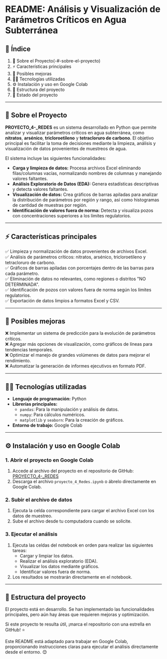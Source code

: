 # **README: Análisis y Visualización de Parámetros Críticos en Agua Subterránea**

## 📌 **Índice**
1. 📝 Sobre el Proyecto(-#-sobre-el-proyecto)
2. ⚡ Características principales  
3. 🔧 Posibles mejoras  
4. 👨‍💻 Tecnologías utilizadas  
5. ⚙ Instalación y uso en Google Colab  
6. 📂 Estructura del proyecto  
7. 🌟 Estado del proyecto  

---

## 📝 **Sobre el Proyecto**
**PROYECTO_4-_REDES** es un sistema desarrollado en Python que permite analizar y visualizar parámetros críticos en agua subterránea, como **nitratos**, **arsénico**, **tricloroetileno** y **tetracloruro de carbono**. El objetivo principal es facilitar la toma de decisiones mediante la limpieza, análisis y visualización de datos provenientes de muestreos de agua.

El sistema incluye las siguientes funcionalidades:
- **Carga y limpieza de datos:** Procesa archivos Excel eliminando filas/columnas vacías, normalizando nombres de columnas y manejando valores faltantes.
- **Análisis Exploratorio de Datos (EDA):** Genera estadísticas descriptivas y detecta valores faltantes.
- **Visualización de datos:** Crea gráficos de barras apiladas para analizar la distribución de parámetros por región y rango, así como histogramas de cantidad de muestras por región.
- **Identificación de valores fuera de norma:** Detecta y visualiza pozos con concentraciones superiores a los límites regulatorios.

---

## ⚡ **Características principales**
✅ Limpieza y normalización de datos provenientes de archivos Excel.  
✅ Análisis de parámetros críticos: nitratos, arsénico, tricloroetileno y tetracloruro de carbono.  
✅ Gráficos de barras apiladas con porcentajes dentro de las barras para cada parámetro.  
✅ Eliminación de datos no relevantes, como regiones o distritos "NO DETERMINADA".  
✅ Identificación de pozos con valores fuera de norma según los límites regulatorios.  
✅ Exportación de datos limpios a formatos Excel y CSV.  

---

## 🔧 **Posibles mejoras**
❌ Implementar un sistema de predicción para la evolución de parámetros críticos.  
❌ Agregar más opciones de visualización, como gráficos de líneas para tendencias temporales.  
❌ Optimizar el manejo de grandes volúmenes de datos para mejorar el rendimiento.  
❌ Automatizar la generación de informes ejecutivos en formato PDF.  

---

## 👨‍💻 **Tecnologías utilizadas**
- **Lenguaje de programación:** Python  
- **Librerías principales:**  
  - `pandas`: Para la manipulación y análisis de datos.  
  - `numpy`: Para cálculos numéricos.  
  - `matplotlib` y `seaborn`: Para la creación de gráficos.  
- **Entorno de trabajo:** Google Colab  

---

## ⚙ **Instalación y uso en Google Colab**

### **1. Abrir el proyecto en Google Colab**
1. Accede al archivo del proyecto en el repositorio de GitHub:  
   [PROYECTO_4-_REDES](https://github.com/MaximilianoScarlato/PROYECTO_4-_REDES.git)  
2. Descarga el archivo `proyecto_4_Redes.ipynb` o ábrelo directamente en Google Colab.

### **2. Subir el archivo de datos**
1. Ejecuta la celda correspondiente para cargar el archivo Excel con los datos de muestreo.  
2. Sube el archivo desde tu computadora cuando se solicite.

### **3. Ejecutar el análisis**
1. Ejecuta las celdas del notebook en orden para realizar las siguientes tareas:  
   - Cargar y limpiar los datos.  
   - Realizar el análisis exploratorio (EDA).  
   - Visualizar los datos mediante gráficos.  
   - Identificar valores fuera de norma.  
2. Los resultados se mostrarán directamente en el notebook.

---

## 📂 **Estructura del proyecto**
El proyecto está en desarrollo. Se han implementado las funcionalidades principales, pero aún hay áreas que requieren mejoras y optimización.

Si este proyecto te resulta útil, ¡marca el repositorio con una estrella en GitHub! ⭐

Este README está adaptado para trabajar en Google Colab, proporcionando instrucciones claras para ejecutar el análisis directamente desde el entorno. 😊
